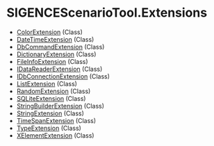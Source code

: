 # SIGENCEScenarioTool.Extensions
- [ColorExtension](./T_ColorExtension.md) (Class)
- [DateTimeExtension](./T_DateTimeExtension.md) (Class)
- [DbCommandExtension](./T_DbCommandExtension.md) (Class)
- [DictionaryExtension](./T_DictionaryExtension.md) (Class)
- [FileInfoExtension](./T_FileInfoExtension.md) (Class)
- [IDataReaderExtension](./T_IDataReaderExtension.md) (Class)
- [IDbConnectionExtension](./T_IDbConnectionExtension.md) (Class)
- [ListExtension](./T_ListExtension.md) (Class)
- [RandomExtension](./T_RandomExtension.md) (Class)
- [SQLiteExtension](./T_SQLiteExtension.md) (Class)
- [StringBuilderExtension](./T_StringBuilderExtension.md) (Class)
- [StringExtension](./T_StringExtension.md) (Class)
- [TimeSpanExtension](./T_TimeSpanExtension.md) (Class)
- [TypeExtension](./T_TypeExtension.md) (Class)
- [XElementExtension](./T_XElementExtension.md) (Class)
